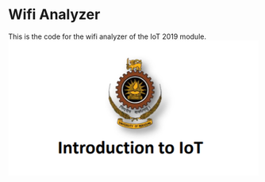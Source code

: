 # Wifi Analyzer
This is the code for the wifi analyzer of the IoT 2019 module.
 ![Main Page](readme/Git_home_wifi_analyzer.png)